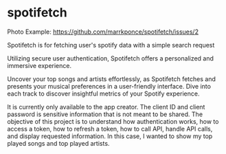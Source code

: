 # spotifetch

Photo Example:
https://github.com/marrkponce/spotifetch/issues/2

Spotifetch is for fetching user's spotify data with a simple search request

Utilizing secure user authentication, Spotifetch offers a personalized and immersive experience.

Uncover your top songs and artists effortlessly, as Spotifetch fetches and presents your musical preferences in a user-friendly interface. Dive into each track to discover insightful metrics of your Spotify experience.


It is currently only available to the app creator. The client ID and client password is sensitive information that is not meant to be shared. The objective of this project is to understand how authentication works, how to access a token, how to refresh a token, how to call API, handle API calls, and display requested information. In this case, I wanted to show my top played songs and top played artists.
